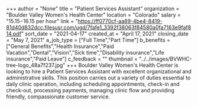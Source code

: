 +++
author = "None"
title = "Patient Services Assistant"
organization = "Boulder Valley Women's Health Center"
location = "Colorado"
salary = "$15.15-$16.15 per hour"
link = "https://ff0770cf-aa89-4be4-8419-81d40d832dcc.filesusr.com/ugd/7fafe1_3392f38063f84580a0fa7163e9faf814.pdf"
sort_date = "2021-04-17"
created_at = "April 17, 2021"
closing_date = "May 7, 2021"
a_job_type = ["Full Time","Part Time"]
b_benefits = ["General Benefits","Health Insurance","Paid Vacation","Dental","Vision","Sick time","Disability insurance","Life insurance","Paid Leave"]
c_feedback = ""
thumbnail = "../../images/BVWHC-tree-logo_48a7f237.jpg"
+++
Boulder Valley Women's Health Center is looking to hire a Patient Services Assistant with excellent organizational and administrative skills. This position carries out a variety of duties essential to daily clinic operation, including scheduling appointments, check-in and check-out, processing payments, managing clinic flow and providing friendly, compassionate customer service.